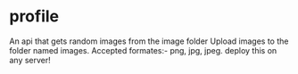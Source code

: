 # profile
An api that gets random images from the image folder
 Upload images to the folder named images. Accepted formates:- png, jpg, jpeg.
 deploy this on any server!

